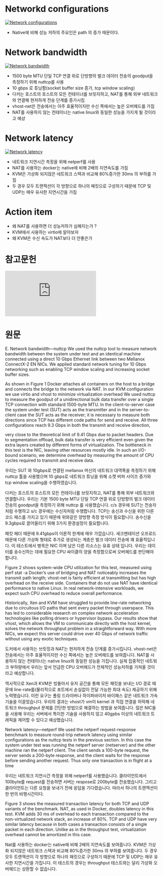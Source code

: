 
Networkd configurations 
=======================

[![Network configurations](https://github.com/leeplay/study/blob/master/etc/nicstack.PNG?raw=true)]()

- Native에 비해 성능 저하의 주요인은 path 의 증가 때문이다.  

Network bandwidth
==================

[![Network bandwidth](https://github.com/leeplay/study/blob/master/etc/bandwidth.PNG?raw=true)]()

- 1500 byte MTU 단일 TCP 연결 위로 단방향의 벌크 데이터 전송의 goodput을 측정하기 위해 nuttcp를 사용
- 10 gbps 로 튜닝함(socket buffer size 증가, tcp window scaling)
- 다커는 호스트의 호스트의 모든 컨테이너를 브릿지하고, NAT를 통해 외부 네트워크와 연결해 현저하게 전송 단계를 증가시킴
- vhost-net은 전송에서는 아주 효율적이지만 수신 쪽에서는 높은 오버헤드를 가짐
- NAT를 사용하지 않는 컨테이너는 native linux와 동일한 성능을 가지게 될 것이라고 예상 

Network latency
================

[![Network latency](https://github.com/leeplay/study/blob/master/etc/latency.PNG?raw=true)]()

- 네트워크 지연시간 측정을 위해 netperf를 사용  
- NAT를 사용하는 docker는 native에 비해 2배의 지연속도를 가짐
- KVM은 가상화 되지않은 네트워크 스택과 비교해 80%증가한 30ms 의 부하를 가짐
- 두 경우 모두 트랜잭션이 각 방향으로 하나의 패킷으로 구성하기 때문에 TCP 및 UDP는 매우 유사한 지연시간을 가짐


Action item
===========

- 왜 NAT를 사용하면 더 성능저하가 심해지는가 ?
- KVM에서 사용하는 virtio에 알아보자 
- 왜 KVM은 수신 속도가 NAT보다 더 안좋은가

참고문헌 
=======

[![IBM Research Report - An Updated Preformance Comparison of Virtual Machines and Linux Containers](http://domino.research.ibm.com/library/cyberdig.nsf/papers/0929052195DD819C85257D2300681E7B/$File/rc25482.pdf)]()

원문 
=====

E. Network bandwidth—nuttcp
We used the nuttcp tool to measure network bandwidth between the system under test and an identical machine connected using a direct 10 Gbps Ethernet link between two Mellanox ConnectX-2 EN NICs. We applied standard network tuning for 10 Gbps networking such as enabling TCP window scaling and increasing socket buffer sizes. 

As shown in Figure 1
Docker attaches all containers on the host to a bridge and connects the bridge to the network via NAT. In our KVM configuration we use virtio and vhost to minimize virtualization overhead We used nuttcp to measure the goodput of a unidirectional bulk data transfer over a single TCP connection with standard 1500-byte MTU. In the client-to-server case the system under test (SUT) acts as the transmitter and in the server-to-client case the SUT acts as the receiver; it is necessary to measure both directions since TCP has different code paths for send and receive. All three configurations reach 9.3 Gbps in both the transmit and receive direction, 

very close to the theoretical limit of 9.41 Gbps due to packet headers. Due to segmentation offload, bulk data transfer is very efficient even given the extra layers created by different forms of virtualization. The bottleneck in this test is the NIC, leaving other resources mostly idle. In such an I/O-bound scenario, we determine overhead by measuring the amount of CPU cycles required to transmit and receive data. 

우리는 SUT 와 10gbps로 연결된 mellanox 머신의 네트워크 대역폭을 측정하기 위해 nuttcp 툴을 사용했으며 10 gbps로 네트워크 튜닝을 위해 소켓 버퍼 사이즈 증가와 tcp window scaling을 수행하였습니다. 

다커는 호스트의 호스트의 모든 컨테이너를 브릿지하고, NAT를 통해 외부 네트워크와 연결합니다. 우리는 기본 1500 byte MTU 단일 TCP 연결 위로 단방향의 벌크 데이터 전송의 goodput을 측정하기 위해 nuttcp 를 사용했습니다. c/s 경우에 SUT는 전송자처럼 수행하고 s/c 경우에는 수신자처럼 수행합니다. TCP는 송신과 수신을 위한 다른 코드 패스를 가지고 있기 때문에 위와같은 양방향 측정 방식이 필요합니다. 송수신을 9.3gbps로 끌어올리기 위해 3가지 환경설정이 필요합니다. 

패킷 헤더 때문에 9.41gbps이 이론적 한계에 매우 가깝습니다. 세크멘테이션 오프로드 때문에 다른 가상화 형태로 추가로 생성되는 계층은 벌크 데이터 전송에 꽤 효율적입니다. 이 테스트에서 병목은 NIC 이며 남은 다른 리소스는 유휴 상태 입니다. 우리는 데이터를 송수신하는 데에 필요한 CPU 싸이클의 양을 측정함으로써 오버헤드를 판단해야 합니다. 

Figure 2 shows 
system-wide CPU utilization for this test, measured using perf stat -a Docker’s use of bridging and NAT noticeably increases the transmit path length; vhost-net is fairly efficient at transmitting but has high overhead on the receive side. Containers that do not use NAT have identical performance to native Linux. In real network-intensive workloads, we expect such CPU overhead to reduce overall performance.

Historically, Xen and KVM have struggled to provide line-rate networking due to circuitous I/O paths that sent every packet through userspace. This has led to considerable research on complex network acceleration technologies like polling drivers or hypervisor bypass. Our results show that vhost, which allows the VM to communicate directly with the host kernel, solves the network throughput problem in a straightforward way. With more NICs, we expect this server could drive over 40 Gbps of network traffic without using any exotic techniques.

도커에서 사용하는 브릿징과 NAT는 현저하게 전송 단계를 증가시킵니다. vhost-net은 전송에서는 아주 효율적이지만 수신 쪽에서는 높은 오버헤드를 보여줍니다. NAT를 사용하지 않는 컨테이너는 native linux와 동일한 성능을 가집니다.  실제 집중적인 네트워크 부하량에서 우리는 앞서 언급한 CPU 오버헤드가 전체적인 성능저하를 가져올 것이라고 예상합니다.

역사적으로 Xen과 KVM은 빙돌아서 유저 공간을 통해 모든 패킷을 보내는 I/O 경로 때문에 line-rate를(물리적으로 포트에서 손실없이 전달 가능한 최대 속도) 제공하기 위해 노력했습니다. 이런 요구는 폴링 드라이버나 하이퍼바이저 바이패스 같은 네트워크 가속 기술을 이끌었습니다. 우리의 결과는 vhost가 vm이 kernel 과 직접 연결을 허락해 네트워크 throughput 문제를 간단한 방법으로 해결하는 방법을 보여줍니다. 많은 NIC들을 사용해 우리는 서버에서 특이한 기술을 사용하지 않고 40gpbs 이상의 네트워크 트래픽을 제어할 수 있다고 예상했습니다. 

Network latency—netperf
We used the netperf request-response benchmark to measure round-trip network latency using similar configurations as
the nuttcp tests in the previous section. In this case the system under test was running the netperf server (netserver) and the other machine ran the netperf client.  The client sends a 100-byte request, the server sends a 200-byte response, and the client waits for the response before sending another request. Thus only one transaction is in flight at a time

우리는 네트워크 지연시간 측정을 위해 netperf를 사용했습니다. 클라이언트에서 100byte를 request를 전송하면 서버는 respose로 200byte를 전송했습니다. 그리고 클라이언트는 다른 요청을 보내기 전에 응답을 기다렸습니다. 따라서 하나의 트랜잭션이 한 번의 비행시간이다. 

Figure 3 shows the measured transaction latency for both TCP and UDP variants of the benchmark. NAT, as used in Docker, doubles latency in this test. KVM adds 30 ms of overhead to each transaction compared to the non-virtualized network stack, an increase of 80%. TCP and UDP have very similar latency because in both cases a transaction consists of a single packet in each direction. Unlike as in the throughput test, virtualization overhead cannot be amortized in this case.

Nat를 사용하는 docker는 native에 비해 2배의 지연속도를 보여줍니다. KVM은 가상화 되지않은 네트워크 스택과 비교해 80%증가한 30ms 의 부하를 보여줍니다. 두 경우 모두 트랜잭션이 각 방향으로 하나의 패킷으로 구성하기 때문에 TCP 및 UDP는 매우 유사한 지연시간을 가집니다. 이 테스트의 경우는 throughput 테스트와는 달리 가상화 오버헤드는 상환할 수 없습니다.  
